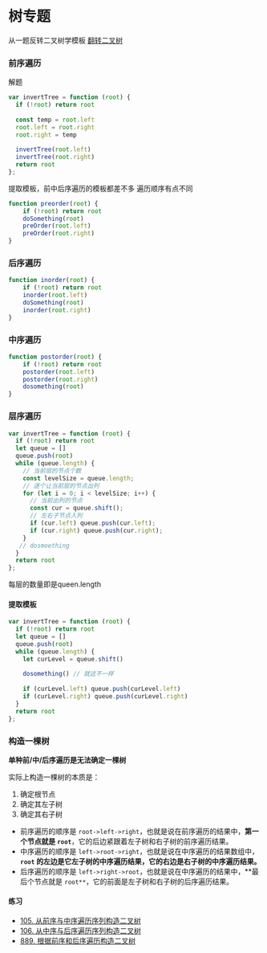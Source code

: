 # 树专题

从一题反转二叉树学模板 [翻转二叉树](https://leetcode-cn.com/problems/invert-binary-tree/)

### 前序遍历

解题

```js
var invertTree = function (root) {
  if (!root) return root
    
  const temp = root.left
  root.left = root.right
  root.right = temp
    
  invertTree(root.left)
  invertTree(root.right)
  return root
};
```

提取模板，前中后序遍历的模板都差不多 遍历顺序有点不同

```js
function preorder(root) {
	if (!root) return root
	doSomething(root)
	preOrder(root.left)
	preOrder(root.right)
}
```

### 后序遍历

```js
function inorder(root) {
	if (!root) return root
	inorder(root.left)
	doSomething(root)
	inorder(root.right)
}
```

### 中序遍历

```js
function postorder(root) {
	if (!root) return root
	postorder(root.left)
	postorder(root.right)
	dosomething(root)
}
```

### 层序遍历

```js
var invertTree = function (root) {
  if (!root) return root
  let queue = []
  queue.push(root)
  while (queue.length) {
    // 当前层的节点个数
    const levelSize = queue.length;          
    // 逐个让当前层的节点出列
    for (let i = 0; i < levelSize; i++) {    
      // 当前出列的节点
      const cur = queue.shift();            
      // 左右子节点入列
      if (cur.left) queue.push(cur.left);
      if (cur.right) queue.push(cur.right); 
    }
   // dosmoething
  }
  return root
};

```

每层的数量即是queen.length

#### 提取模板

```js
var invertTree = function (root) {
  if (!root) return root
  let queue = []
  queue.push(root)
  while (queue.length) {
    let curLevel = queue.shift()
    
    dosomething() // 就这不一样
    
    if (curLevel.left) queue.push(curLevel.left)
    if (curLevel.right) queue.push(curLevel.right)
  }
  return root
};
```

### 构造一棵树

**单种前/中/后序遍历是无法确定一棵树**

实际上构造一棵树的本质是：

1. 确定根节点
2. 确定其左子树
3. 确定其右子树



- 前序遍历的顺序是 `root->left->right`，也就是说在前序遍历的结果中，**第一个节点就是 `root`**，它的后边紧跟着左子树和右子树的前序遍历结果。
- 中序遍历的顺序是 `left->root->right`，也就是说在中序遍历的结果数组中，**`root` 的左边是它左子树的中序遍历结果，它的右边是右子树的中序遍历结果。**
- 后序遍历的顺序是 `left->right->root`，也就是说在中序遍历的结果中，**最后个节点就是 `root**`，它的前面是左子树和右子树的后序遍历结果。

#### 练习

- [105. 从前序与中序遍历序列构造二叉树](https://leetcode-cn.com/problems/construct-binary-tree-from-preorder-and-inorder-traversal/)
- [106. 从中序与后序遍历序列构造二叉树](https://leetcode-cn.com/problems/construct-binary-tree-from-inorder-and-postorder-traversal/)
- [889. 根据前序和后序遍历构造二叉树](https://leetcode-cn.com/problems/construct-binary-tree-from-preorder-and-postorder-traversal/)